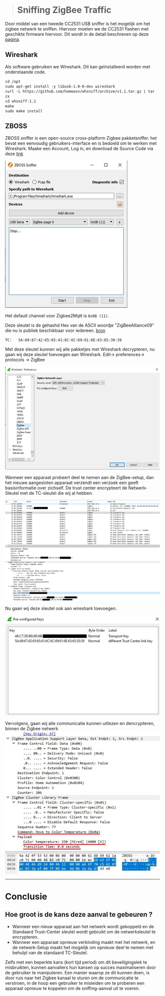 > # Sniffing ZigBee Traffic

Door middel van een tweede CC2531 USB sniffer is het mogelijk om het zigbee netwerk te sniffen. Hiervoor moeten we de CC2531 flashen met geschikte firmware hiervoor. Dit wordt in de detail beschreven op deze [pagina](https://www.zigbee2mqtt.io/how_tos/how_to_sniff_zigbee_traffic.html).

## Wireshark

Als software gebruiken we Wireshark. Dit kan geïnstalleerd worden met onderstaande code.

```{bash}
cd /opt
sudo apt-get install -y libusb-1.0-0-dev wireshark
curl -L https://github.com/homewsn/whsniff/archive/v1.1.tar.gz | tar zx
cd whsniff-1.1
make
sudo make install
```

## ZBOSS 
ZBOSS sniffer is een open-source cross-platform Zigbee pakketsniffer. het bevat een eenvoudig gebruikers-interface en is bedoeld om te werken met Wireshark.
Maake een Account, Log in, en download de Source Code via deze [link](https://zboss.dsr-wireless.com/downloads/index/zboss)

![ZBOSS GUI](./img/zboss.jpg)

Het default channel voor Zigbee2Mqtt is ```0x0B (11)```. 

Deze sleutel is de gehashd Hex van de ASCII woordje "ZigBeeAlliance09" die nu is publiek beschikbaar voor iedereen. [bron]("https://peeveeone.com/?p=135")
```
TC:   5A:69:67:42:65:65:41:6C:6C:69:61:6E:63:65:30:39
```

Met deze sleutel kunnen wij alle pakketjes met Wireshark decrypteren, nu gaan wij deze sleutel toevoegen aan Wireshark. Edit-> preferences-> protocols -> ZigBee 

![WireShark-Keys](./img/Wireshark_keys.jpg)

Wanneer een apparaat probeert deel te nemen aan de ZigBee-setup, dan het nieuwe aangesloten apparaat verzendt een verzoek een geeft basisinformatie over zichself.
De trust center encrypteert de Netwerk-Sleutel met de TC-sleutel die wij al hebben.

![transport-key](./img/transport_key.jpg)

Nu gaan wij deze sleutel ook aan wireshark toevoegen.

![pre_configured_keys](./img/pre_configured_keys.jpg)

Vervolgens, gaan wij alle communicatie kunnen uitlezen en dencrypteren, binnen de Zigbee netwerk
![decrypted_msg](./img/decrypted_msg.jpg)

---

# Conclusie

## Hoe groot is de kans deze aanval te gebeuren ?

*    Wanneer een nieuw apparaat aan het netwerk wordt gekoppeld en de Standaard Trust-Center sleutel  wordt gebruikt om de netwerksleutel te encrypteren.
*   Wanneer een apparaat opnieuw verbinding maakt met het netwerk, en de netwerk-Setup maakt het mogelijk om opnieuw deel te nemen met behulpl van de standaard TC-Sleutel.

Zelfs met een beperkte kans (kort tijd period) om dit beveiligingslek te misbruikten, kunnen aanvallers hun kansen op succes maximaliseren door de gebruiker te manipuleren.
Een manier waarop ze dit kunnen doen, is door ruis naar het Zigbee kanaal te sturen om de communicatie te verstroen, in de hoop een gebruiker te misleiden om te proberen een apparaat opnieuw te koppelen om de sniffing-aanval uit te voeren.

